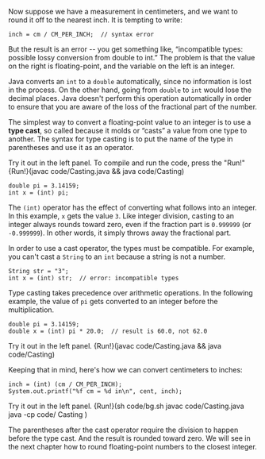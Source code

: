 Now suppose we have a measurement in centimeters, and we want to round it off to the nearest inch.
It is tempting to write:

```code
inch = cm / CM_PER_INCH;  // syntax error
```

But the result is an error -- you get something like, “incompatible types: possible lossy conversion from double to int.”
The problem is that the value on the right is floating-point, and the variable on the left is an integer.

Java converts an `int` to a `double` automatically, since no information is lost in the process.
On the other hand, going from `double` to `int` would lose the decimal places.
Java doesn't perform this operation automatically in order to ensure that you are aware of the loss of the fractional part of the number.


The simplest way to convert a floating-point value to an integer is to use a **type cast**, so called because it molds or “casts” a value from one type to another.
The syntax for type casting is to put the name of the type in parentheses and use it as an operator.


Try it out in the left panel.
To compile and run the code, press the "Run!"
{Run!}(javac code/Casting.java && java code/Casting)

```code
double pi = 3.14159;
int x = (int) pi;
```

The `(int)` operator has the effect of converting what follows into an integer.
In this example, `x` gets the value `3`.
Like integer division, casting to an integer always rounds toward zero, even if the fraction part is `0.999999` (or `-0.999999`).
In other words, it simply throws away the fractional part.

In order to use a cast operator, the types must be compatible.
For example, you can't cast a `String` to an `int` because a string is not a number.

```code
String str = "3";
int x = (int) str;  // error: incompatible types
```

Type casting takes precedence over arithmetic operations.
In the following example, the value of `pi` gets converted to an integer before the multiplication.

```code
double pi = 3.14159;
double x = (int) pi * 20.0;  // result is 60.0, not 62.0
```


Try it out in the left panel.
{Run!}(javac code/Casting.java && java code/Casting)


Keeping that in mind, here's how we can convert centimeters to inches:

```code
inch = (int) (cm / CM_PER_INCH);
System.out.printf("%f cm = %d in\n", cent, inch);
```


Try it out in the left panel.
{Run!}(sh code/bg.sh javac code/Casting.java java -cp code/ Casting )

The parentheses after the cast operator require the division to happen before the type cast.
And the result is rounded toward zero.
We will see in the next chapter how to round floating-point numbers to the closest integer.
